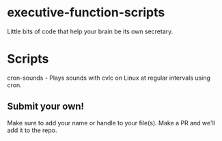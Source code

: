 # executive-function-scripts
Little bits of code that help your brain be its own secretary. 

# Scripts
cron-sounds - Plays sounds with cvlc on Linux at regular intervals using cron.

## Submit your own! 
Make sure to add your name or handle to your file(s). Make a PR and we'll add it to the repo. 
